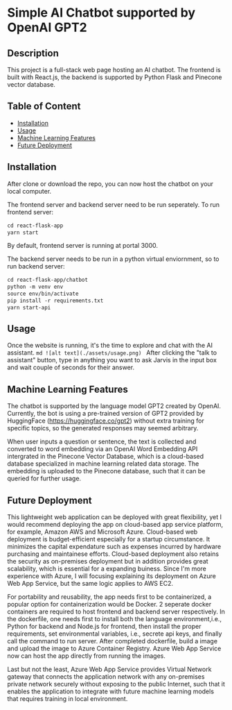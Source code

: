 # Simple AI Chatbot supported by OpenAI GPT2

## Description
This project is a full-stack web page hosting an AI chatbot. The frontend is built with React.js, the backend is supported by Python Flask and Pinecone vector database.


## Table of Content
- [Installation](#installation)
- [Usage](#usage)
- [Machine Learning Features](#mlfeatures)
- [Future Deployment](#deployment)

## Installation
After clone or download the repo, you can now host the chatbot on your local computer.

The frontend server and backend server need to be run seperately.
To run frontend server:
```
cd react-flask-app
yarn start
```
By default, frontend server is running at portal 3000.

The backend server needs to be run in a python virtual enviornment, so to run backend server:
```
cd react-flask-app/chatbot
python -m venv env
source env/bin/activate
pip install -r requirements.txt
yarn start-api
```

## Usage
Once the website is running, it's the time to explore and chat with the AI assistant. 
    ```md
    ![alt text](./assets/usage.png)
    ```
After clicking the "talk to assistant" button, type in anything you want to ask Jarvis in the input box and wait couple of seconds for their answer.

## Machine Learning Features
The chatbot is supported by the language model GPT2 created by OpenAI. Currently, the bot is using a pre-trained version of GPT2 provided by HuggingFace (https://huggingface.co/gpt2) without extra training for specific topics, so the generated responses may seemed arbitrary.  

When user inputs a question or sentence, the text is collected and converted to word embedding via an OpenAI Word Embedding API intergrated in the Pinecone Vector Database, which is a cloud-based database specialized in machine learning related data storage. The embedding is uploaded to the Pinecone database, such that it can be queried for further usage.

## Future Deployment
This lightweight web application can be deployed with great flexibility, yet I would recommend deploying the app on cloud-based app service platform, for example, Amazon AWS and Microsoft Azure. Cloud-based web deployment is budget-efficient especially for a startup circumstance. It minimizes the capital expendature such as expenses incurred by hardware purchasing and maintainese efforts. Cloud-based deployment also retains the security as on-premises deployment but in addition provides great scalability, which is essential for a expanding buiness. Since I'm more experience with Azure, I will focusing explaining its deployment on Azure Web App Service, but the same logic applies to AWS EC2.

For portability and reusability, the app needs first to be containerized, a popular option for containerization would be Docker. 2 seperate docker containers are required to host frontend and backend server respectively. In the dockerfile, one needs first to install both the language environment,i.e., Python for backend and Node.js for frontend, then install the proper requirements, set environmental variables, i.e., secrete api keys, and finally call the command to run server. After completed dockerfile, build a image and upload the image to Azure Container Registry. Azure Web App Service now can host the app directly from running the images.

Last but not the least, Azure Web App Service provides Virtual Network gateway that connects the application network with any on-premises private network securely without exposing to the public Internet, such that it enables the application to integrate with future machine learning models that requires training in local environment.
